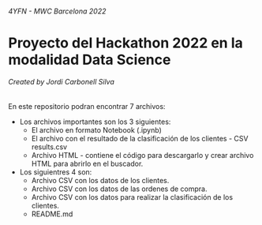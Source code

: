######  4YFN - MWC Barcelona 2022
# Proyecto del Hackathon 2022 en la modalidad Data Science
###### Created by Jordi Carbonell Silva

En este repositorio podran encontrar 7 archivos:
* Los archivos importantes son los 3 siguientes:
  * El archivo en formato Notebook (.ipynb) 
  * El archivo con el resultado de la clasificación de los clientes - CSV results.csv
  * Archivo HTML - contiene el código para descargarlo y crear archivo HTML para abrirlo en el buscador.
* Los siguientres 4 son:
  * Archivo CSV con los datos de los clientes.
  * Archivo CSV con los datos de las ordenes de compra.
  * Archivo CSV con los datos para realizar la clasificación de los clientes.
  * README.md

